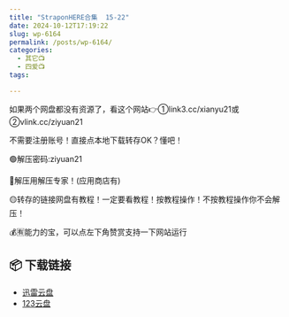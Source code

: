 ```yaml
---
title: "StraponHERE合集  15-22"
date: 2024-10-12T17:19:22
slug: wp-6164
permalink: /posts/wp-6164/
categories:
  - 其它📺
  - 四爱📺
tags:

---
```


如果两个网盘都没有资源了，看这个网站👉①link3.cc/xianyu21或②vlink.cc/ziyuan21

不需要注册账号！直接点本地下载转存OK？懂吧！

🟢解压密码:ziyuan21

🔵解压用解压专家！(应用商店有)

🟡转存的链接网盘有教程！一定要看教程！按教程操作！不按教程操作你不会解压！

💰🈶能力的宝，可以点左下角赞赏支持一下网站运行

## 📦 下载链接
- [迅雷云盘](https://blziyuan21.com/pay-download/6164?key=08696e6431&down_id=0)
- [123云盘](https://blziyuan21.com/pay-download/6164?key=08696e6431&down_id=1)

